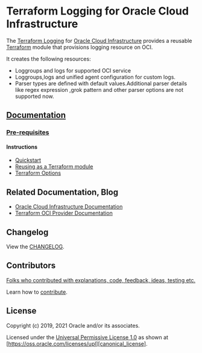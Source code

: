 # Terraform Logging for Oracle Cloud Infrastructure

The [Terraform Logging][repo] for [Oracle Cloud Infrastructure][OCI] provides a reusable [Terraform][terraform] module that provisions logging resource on OCI.

It creates the following resources:

* Loggroups and logs for supported OCI service
* Loggroups,logs and unified agent configuration for custom logs.
* Parser types are defined with default values.Additional parser details like regex expression ,grok pattern and other parser options are not supported now.

## [Documentation][docs]

### [Pre-requisites][prerequisites]

#### Instructions

* [Quickstart][quickstart]
* [Reusing as a Terraform module][reuse]
* [Terraform Options][terraform_options]

## Related Documentation, Blog

* [Oracle Cloud Infrastructure Documentation][oci_documentation]
* [Terraform OCI Provider Documentation][terraform_oci]


## Changelog

View the [CHANGELOG][changelog].

## Contributors

[Folks who contributed with explanations, code, feedback, ideas, testing etc.][contributors]

Learn how to [contribute][contributing].

## License

Copyright (c) 2019, 2021 Oracle and/or its associates.

Licensed under the [Universal Permissive License 1.0][license] as shown at
[https://oss.oracle.com/licenses/upl][canonical_license].

<!-- Links reference section -->
[changelog]: https://github.com/oracle-terraform-modules/terraform-oci-logging/blob/main/CHANGELOG.adoc
[contributing]: https://github.com/oracle-terraform-modules/terraform-oci-logging/blob/main/CONTRIBUTING.adoc
[contributors]: https://github.com/oracle-terraform-modules/terraform-oci-logging/blob/main/CONTRIBUTORS.adoc
[docs]: https://github.com/oracle-terraform-modules/terraform-oci-logging/tree/main/docs

[license]: https://github.com/oracle-terraform-modules/terraform-oci-logging/blob/main/LICENSE
[canonical_license]: https://oss.oracle.com/licenses/upl/

[oci]: https://cloud.oracle.com/cloud-infrastructure
[oci_documentation]: https://docs.cloud.oracle.com/iaas/Content/home.htm

[oracle]: https://www.oracle.com
[prerequisites]: https://github.com/oracle-terraform-modules/terraform-oci-logging/blob/main/docs/prerequisites.adoc

[quickstart]: https://github.com/oracle-terraform-modules/terraform-oci-logging/blob/main/docs/quickstart.adoc
[repo]: https://github.com/oracle/terraform-oci-logging
[reuse]: https://github.com/oracle/terraform-oci-logging/examples
[terraform]: https://www.terraform.io
[terraform_oci]: https://www.terraform.io/docs/providers/oci/index.html
[terraform_options]: https://github.com/oracle-terraform-modules/terraform-oci-logging/blob/main/docs/terraformoptions.adoc
<!-- Links reference section -->